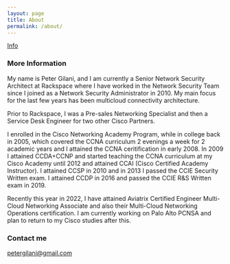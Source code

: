 ```yaml
---
layout: page
title: About
permalink: /about/
---
```


[Info](https://github.com/petergilani/petergilani)

### More Information

My name is Peter Gilani, and I am currently a Senior Network Security Architect at Rackspace where I have worked in the Network Security Team since I joined as a Network Security Administrator in 2010. My main focus for the last few years has been multicloud connectivity architecture.

Prior to Rackspace, I was a Pre-sales Networking Specialist and then a Service Desk Engineer for two other Cisco Partners.

I enrolled in the Cisco Networking Academy Program, while in college back in 2005, which covered the CCNA curriculum 2 evenings a week for 2 academic years and I attained the CCNA ceritification in early 2008. In 2009 I attained CCDA+CCNP and started teaching the CCNA curriculum at my Cisco Academy until 2012 and attained CCAI (Cisco Certified Academy Instructor). I attained CCSP in 2010 and in 2013 I passed the CCIE Security Written exam. I attained CCDP in 2016 and passed the CCIE R&S Written exam in 2019.

Recently this year in 2022, I have attained Aviatrix Certified Engineer Multi-Cloud Networking Associate and also their Multi-Cloud Networking Operations certification. I am currently working on Palo Alto PCNSA and plan to return to my Cisco studies after this.

### Contact me

[petergilani@gmail.com](mailto:petergilani@gmail.com)
